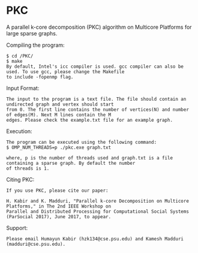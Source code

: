# PKC
A parallel k-core decomposition (PKC) algorithm on Multicore Platforms for large sparse graphs.


Compiling the program:
    
    $ cd /PKC/
    $ make 
    By default, Intel's icc compiler is used. gcc compiler can also be used. To use gcc, please change the Makefile 
    to include -fopenmp flag.
    
    
Input Format:

    The input to the program is a text file. The file should contain an undirected graph and vertex should start
    from 0. The first line contains the number of vertices(N) and number of edges(M). Next M lines contain the M
    edges. Please check the example.txt file for an example graph.
    
Execution:


    The program can be executed using the following command:
    $ OMP_NUM_THREADS=p ./pkc.exe graph.txt

    where, p is the number of threads used and graph.txt is a file containing a sparse graph. By default the number
    of threads is 1.
    
Citing PKC:

    If you use PKC, please cite our paper:
    
    H. Kabir and K. Madduri, "Parallel k-core Decomposition on Multicore Platforms," in The 2nd IEEE Workshop on
    Parallel and Distributed Processing for Computational Social Systems (ParSocial 2017), June 2017, to appear.
    
Support:

    Please email Humayun Kabir (hzk134@cse.psu.edu) and Kamesh Madduri (madduri@cse.psu.edu).
